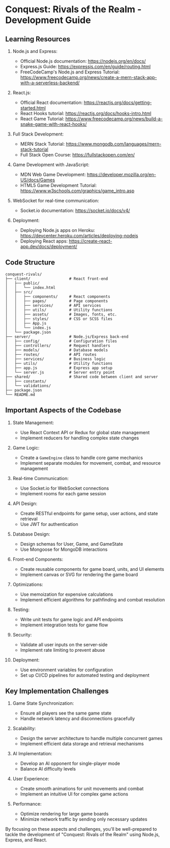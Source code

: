 # Conquest: Rivals of the Realm - Development Guide

## Learning Resources

1. Node.js and Express:
   - Official Node.js documentation: https://nodejs.org/en/docs/
   - Express.js Guide: https://expressjs.com/en/guide/routing.html
   - FreeCodeCamp's Node.js and Express Tutorial: https://www.freecodecamp.org/news/create-a-mern-stack-app-with-a-serverless-backend/

2. React.js:
   - Official React documentation: https://reactjs.org/docs/getting-started.html
   - React Hooks tutorial: https://reactjs.org/docs/hooks-intro.html
   - React Game Tutorial: https://www.freecodecamp.org/news/build-a-snake-game-with-react-hooks/

3. Full Stack Development:
   - MERN Stack Tutorial: https://www.mongodb.com/languages/mern-stack-tutorial
   - Full Stack Open Course: https://fullstackopen.com/en/

4. Game Development with JavaScript:
   - MDN Web Game Development: https://developer.mozilla.org/en-US/docs/Games
   - HTML5 Game Development Tutorial: https://www.w3schools.com/graphics/game_intro.asp

5. WebSocket for real-time communication:
   - Socket.io documentation: https://socket.io/docs/v4/

6. Deployment:
   - Deploying Node.js apps on Heroku: https://devcenter.heroku.com/articles/deploying-nodejs
   - Deploying React apps: https://create-react-app.dev/docs/deployment/

## Code Structure

```
conquest-rivals/
├── client/                 # React front-end
│   ├── public/
│   │   └── index.html
│   ├── src/
│   │   ├── components/     # React components
│   │   ├── pages/          # Page components
│   │   ├── services/       # API services
│   │   ├── utils/          # Utility functions
│   │   ├── assets/         # Images, fonts, etc.
│   │   ├── styles/         # CSS or SCSS files
│   │   ├── App.js
│   │   └── index.js
│   └── package.json
├── server/                 # Node.js/Express back-end
│   ├── config/             # Configuration files
│   ├── controllers/        # Request handlers
│   ├── models/             # Database models
│   ├── routes/             # API routes
│   ├── services/           # Business logic
│   ├── utils/              # Utility functions
│   ├── app.js              # Express app setup
│   └── server.js           # Server entry point
├── shared/                 # Shared code between client and server
│   ├── constants/
│   └── validations/
├── package.json
└── README.md
```

## Important Aspects of the Codebase

1. State Management:
   - Use React Context API or Redux for global state management
   - Implement reducers for handling complex state changes

2. Game Logic:
   - Create a `GameEngine` class to handle core game mechanics
   - Implement separate modules for movement, combat, and resource management

3. Real-time Communication:
   - Use Socket.io for WebSocket connections
   - Implement rooms for each game session

4. API Design:
   - Create RESTful endpoints for game setup, user actions, and state retrieval
   - Use JWT for authentication

5. Database Design:
   - Design schemas for User, Game, and GameState
   - Use Mongoose for MongoDB interactions

6. Front-end Components:
   - Create reusable components for game board, units, and UI elements
   - Implement canvas or SVG for rendering the game board

7. Optimizations:
   - Use memoization for expensive calculations
   - Implement efficient algorithms for pathfinding and combat resolution

8. Testing:
   - Write unit tests for game logic and API endpoints
   - Implement integration tests for game flow

9. Security:
   - Validate all user inputs on the server-side
   - Implement rate limiting to prevent abuse

10. Deployment:
    - Use environment variables for configuration
    - Set up CI/CD pipelines for automated testing and deployment

## Key Implementation Challenges

1. Game State Synchronization:
   - Ensure all players see the same game state
   - Handle network latency and disconnections gracefully

2. Scalability:
   - Design the server architecture to handle multiple concurrent games
   - Implement efficient data storage and retrieval mechanisms

3. AI Implementation:
   - Develop an AI opponent for single-player mode
   - Balance AI difficulty levels

4. User Experience:
   - Create smooth animations for unit movements and combat
   - Implement an intuitive UI for complex game actions

5. Performance:
   - Optimize rendering for large game boards
   - Minimize network traffic by sending only necessary updates

By focusing on these aspects and challenges, you'll be well-prepared to tackle the development of "Conquest: Rivals of the Realm" using Node.js, Express, and React.

